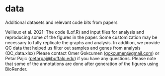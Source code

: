 # data
Additional datasets and relevant code bits from papers

Veilleux et al. 2021: The code (Lof.R) and input files for analysis and reproducing some of the figures in the paper. Some customization may be necessary to fully replicate the graphs and analysis. In addition, we provide QC data that helped us filter out samples and genes from analysis (QC_data.xlsx) Please contact Omer Gokcumen (gokcumen@gmail.com) or Petar Pajic (petarpaj@buffalo.edu) if you have any questions. Please note that some of the annotations are done after generation of the figures using BioRender. 
